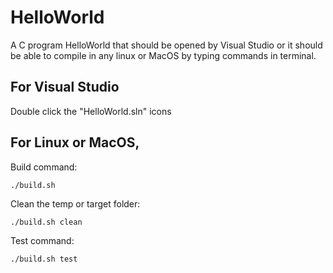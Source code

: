 # HelloWorld

A C program HelloWorld that should be opened by Visual Studio or it should be able to compile in any linux or MacOS by typing commands in terminal.

## For Visual Studio
Double click the "HelloWorld.sln" icons

## For Linux or MacOS,
Build command:
```
./build.sh
```
Clean the temp or target folder:
```
./build.sh clean
```
Test command:
```
./build.sh test
```